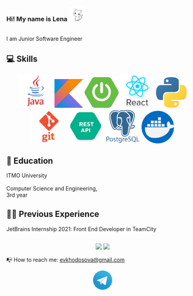 ### Hi! My name is Lena <img height=40 width=40 src="https://github.com/ImLena/ImLena/blob/main/resources/kind.gif"/>
<br>
I am Junior Software Engineer

## 💻 Skills
<div align='center'>
  <img height=90 src="https://github.com/ImLena/ImLena/blob/main/resources/java.png"/>
  <img height=75 src="https://github.com/ImLena/ImLena/blob/main/resources/Kotlin_Icon.png"/>
  <img height=80 src="https://github.com/ImLena/ImLena/blob/main/resources/spring_boot_logo.png"/>
  <img height=90 src="https://github.com/ImLena/ImLena/blob/main/resources/react.png"/>      
  <img height=80 src="https://github.com/ImLena/ImLena/blob/main/resources/python.png"/>  
  <img height=90 src="https://github.com/ImLena/ImLena/blob/main/resources/git.png"/>
  <img height=90 src="https://github.com/ImLena/ImLena/blob/main/resources/restapi.png"/>
  <img height=90 src="https://github.com/ImLena/ImLena/blob/main/resources/postgresql.png"/>
  <img height=85 src="https://github.com/ImLena/ImLena/blob/main/resources/docker.png"/>

  </div>
  
## 🏫 Education
  ITMO University
  <br></br>
  Computer Science and Engineering,<br> 3rd year

## 👩‍💻 Previous Experience
JetBrains Internship 2021: Front End Developer in TeamCity
##
<p align='center'>
   <a href="https://github-readme-stats.vercel.app/api?username=imlena&show_icons=true&count_private=true&theme=tokyonight&hide=issues,prs"><img
           height=150
           src="https://github-readme-stats.vercel.app/api?username=imlena&show_icons=true&count_private=true&theme=tokyonight&hide=issues,prs"/></a>
   <a href="https://github.com/romankh3/github-readme-stats"><img height=150
                                                                  src="https://github-readme-stats.vercel.app/api/top-langs/?username=imlena&layout=compact&theme=tokyonight"/></a>
</p>

📭 How to reach me: evkhodosova@gmail.com
<p align='center'>
 <a href="https://t.me/yesimlena"><img height=50 src="https://github.com/ImLena/ImLena/blob/main/resources/tg.png"/></a>
</p>
